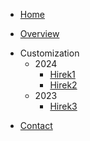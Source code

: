 <!-- docs/_sidebar.md -->
* [Home](/)

* [Overview](overview.md "Hungarian American Association Hirek")

- Customization
  - 2024
    - [Hirek1](2024/page2/page.md)
    - [Hirek2](2024/page2/page.md)
  - 2023
    - [Hirek3](2023/page1/page.md)

* [Contact](contact.md)